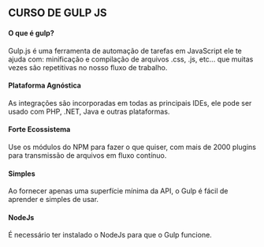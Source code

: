 ## CURSO DE GULP JS

#### O que é gulp?

Gulp.js é uma ferramenta de automação de tarefas em JavaScript ele te ajuda com: minificação e compilação de arquivos .css, .js, etc... que muitas vezes são repetitivas no nosso fluxo de trabalho.

#### Plataforma Agnóstica

As integrações são incorporadas em todas as principais IDEs, ele pode ser usado com PHP, .NET, Java e outras plataformas.

#### Forte Ecossistema

Use os módulos do NPM para fazer o que quiser, com mais de 2000 plugins para transmissão de arquivos em fluxo contínuo.

#### Simples

Ao fornecer apenas uma superfície mínima da API, o Gulp é fácil de aprender e simples de usar.

#### NodeJs

É necessário ter instalado o NodeJs para que o Gulp funcione.



